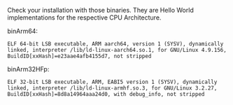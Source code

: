 Check your installation with those binaries.
They are Hello World implementations for the respective
CPU Architecture.

binArm64:
```
ELF 64-bit LSB executable, ARM aarch64, version 1 (SYSV), dynamically linked, interpreter /lib/ld-linux-aarch64.so.1, for GNU/Linux 4.9.156, BuildID[xxHash]=e23aae4afb4155d7, not stripped
```

binArm32HFp:
```
ELF 32-bit LSB executable, ARM, EABI5 version 1 (SYSV), dynamically linked, interpreter /lib/ld-linux-armhf.so.3, for GNU/Linux 3.2.27, BuildID[xxHash]=8d8a14964aaa24d0, with debug_info, not stripped
```
